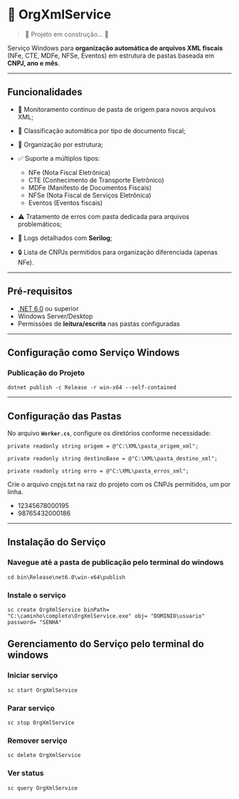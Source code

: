 ﻿# 📂 OrgXmlService  

> :construction: Projeto em construção... :construction:

Serviço Windows para **organização automática de arquivos XML fiscais** (NFe, CTE, MDFe, NFSe, Eventos) em estrutura de pastas baseada em **CNPJ, ano e mês**.  

---

## Funcionalidades  

- 📡 Monitoramento contínuo de pasta de origem para novos arquivos XML; 
- 📑 Classificação automática por tipo de documento fiscal; 
- 📂 Organização por estrutura; 

- ✅ Suporte a múltiplos tipos:  
	- NFe (Nota Fiscal Eletrônica)  
	- CTE (Conhecimento de Transporte Eletrônico)  
	- MDFe (Manifesto de Documentos Fiscais)  
	- NFSe (Nota Fiscal de Serviços Eletrônica)  
	- Eventos (Eventos fiscais)  
- ⚠️ Tratamento de erros com pasta dedicada para arquivos problemáticos;
- 📝 Logs detalhados com **Serilog**;
- 🔒 Lista de CNPJs permitidos para organização diferenciada (apenas NFe).

---

## Pré-requisitos  

- [.NET 6.0](https://dotnet.microsoft.com/en-us/download/dotnet/6.0) ou superior  
- Windows Server/Desktop  
- Permissões de **leitura/escrita** nas pastas configuradas  

---

## Configuração como Serviço Windows  

### Publicação do Projeto  

`dotnet publish -c Release -r win-x64 --self-contained`

---

## Configuração das Pastas

No arquivo **`Worker.cs`**, configure os diretórios conforme necessidade:  

`private readonly string origem = @"C:\XML\pasta_origem_xml";`

`private readonly string destinoBase = @"C:\XML\pasta_destino_xml";`

`private readonly string erro = @"C:\XML\pasta_erros_xml";`

Crie o arquivo cnpjs.txt na raiz do projeto com os CNPJs permitidos, um por linha.
- 12345678000195
- 98765432000186

---

## Instalação do Serviço

### Navegue até a pasta de publicação pelo terminal do windows
`cd bin\Release\net6.0\win-x64\publish`

### Instale o serviço
`sc create OrgXmlService binPath= "C:\caminho\completo\OrgXmlService.exe" obj= "DOMINIO\usuario" password= "SENHA"`

## Gerenciamento do Serviço pelo terminal do windows

### Iniciar serviço
`sc start OrgXmlService`

### Parar serviço
`sc stop OrgXmlService`

### Remover serviço
`sc delete OrgXmlService`

### Ver status
`sc query OrgXmlService`

